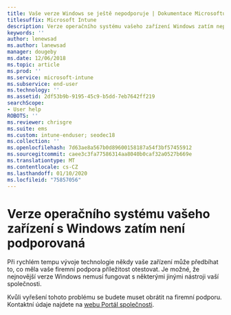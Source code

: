 ```yaml
---
title: Vaše verze Windows se ještě nepodporuje | Dokumentace Microsoftu
titlesuffix: Microsoft Intune
description: Verze operačního systému vašeho zařízení Windows zatím nepodporuje.
keywords: ''
author: lenewsad
ms.author: lanewsad
manager: dougeby
ms.date: 12/06/2018
ms.topic: article
ms.prod: ''
ms.service: microsoft-intune
ms.subservice: end-user
ms.technology: ''
ms.assetid: 2df53b9b-9195-45c9-b5dd-7eb7642ff219
searchScope:
- User help
ROBOTS: ''
ms.reviewer: chrisgre
ms.suite: ems
ms.custom: intune-enduser; seodec18
ms.collection: ''
ms.openlocfilehash: 7d63ae8a567b0d89600158187a54f3bf57455912
ms.sourcegitcommit: caee3c3fa77586314aa8040b0caf32a0527b669e
ms.translationtype: MT
ms.contentlocale: cs-CZ
ms.lasthandoff: 01/10/2020
ms.locfileid: "75857056"
---
```

# <a name="your-windows-devices-operating-system-version-isnt-yet-supported"></a>Verze operačního systému vašeho zařízení s Windows zatím není podporovaná

Při rychlém tempu vývoje technologie někdy vaše zařízení může předbíhat to, co měla vaše firemní podpora příležitost otestovat. Je možné, že nejnovější verze Windows nemusí fungovat s některými jinými nástroji vaší společnosti. 

Kvůli vyřešení tohoto problému se budete muset obrátit na firemní podporu. Kontaktní údaje najdete na [webu Portál společnosti](https://go.microsoft.com/fwlink/?linkid=2010980).
